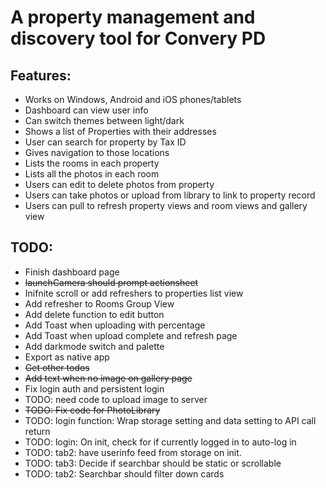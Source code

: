 # A property management and discovery tool for Convery PD   

## Features:
- Works on Windows, Android and iOS phones/tablets   
- Dashboard can view user info   
- Can switch themes between light/dark   
- Shows a list of Properties with their addresses   
- User can search for property by Tax ID   
- Gives navigation to those locations   
- Lists the rooms in each property    
- Lists all the photos in each room   
- Users can edit to delete photos from property   
- Users can take photos or upload from library to link to property record  
- Users can pull to refresh property views and room views and gallery view    
  
## TODO:   
- Finish dashboard page    
- ~~launchCamera should prompt actionsheet~~    
- Inifnite scroll or add refreshers to properties list view   
- Add refresher to Rooms Group View   
- Add delete function to edit button   
- Add Toast when uploading with percentage   
- Add Toast when upload complete and refresh page   
- Add darkmode switch and palette   
- Export as native app   
- ~~Get other todos~~   
- ~~Add text when no image on gallery page~~    
- Fix login auth and persistent login   
- TODO: need code to upload image to server   
- ~~TODO: Fix code for PhotoLibrary~~   
- TODO: login function: Wrap storage setting and data setting to API call return   
- TODO: login: On init, check for if currently logged in to auto-log in   
- TODO: tab2: have userinfo feed from storage on init.   
- TODO: tab3: Decide if searchbar should be static or scrollable   
- TODO: tab2: Searchbar should filter down cards   
